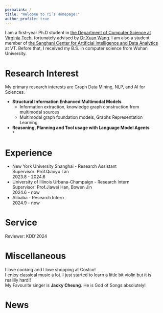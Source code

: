 ```yaml
---
permalink: /
title: "Welcome to Yi’s Homepage!"
author_profile: true
---
```

I am a first-year Ph.D student in [the Department of Computer Science at Virginia Tech](https://cs.vt.edu/), fortunately advised by [Dr.Xuan Wang](https://xuanwang91.github.io/). I am also a student member of [the Sanghani Center for Artificial Intelligence and Data Analytics](https://sanghani.cs.vt.edu/) at VT. Before that, I received my B.S. in computer science from Wuhan University.


# Research Interest
My primary research interests are Graph Data Mining, NLP, and AI for Sciences. <br>
- **Structural Information Enhanced Multimodal Models**<br>
  * Information extraction, knowledge graph construction from multimodal sources<br>
  * Multimodal graph foundation models, Graphs Representation Learning<br>
- **Reasoning, Planning and Tool usage with Language Model Agents**<br>
  * 





# Experience
- New York University Shanghai - Research Assistant<br>
  Supervisor: Prof.Qiaoyu Tan<br>
  2023.8 - 2024.6
- University of Illinois Urbana-Champaign - Research Intern<br>
  Supervisor: Prof.Jiawei Han, Bowen Jin<br>
  2024.6 - now
- Alibaba - Research Intern<br>
  2024.9 - now

# Service
Reviewer: KDD'2024

# Miscellaneous
I love cooking and I love shopping at Costco! <br>
I enjoy classical music a lot. I just started to learn a little bit violin but it is realllly hard!!<br>
My Favourite singer is **Jacky Cheung**. He is God of Songs absolutely!



# News
